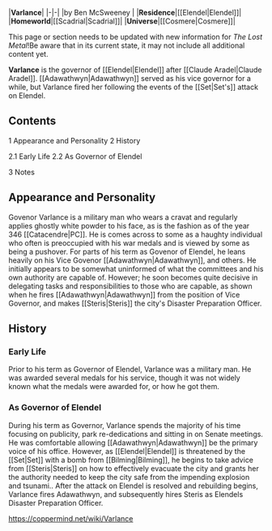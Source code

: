 |**Varlance**|
|-|-|
|by  Ben McSweeney |
|**Residence**|[[Elendel\|Elendel]]|
|**Homeworld**|[[Scadrial\|Scadrial]]|
|**Universe**|[[Cosmere\|Cosmere]]|

This page or section needs to be updated with new information for *The Lost Metal*!Be aware that in its current state, it may not include all additional content yet.

**Varlance** is the governor of [[Elendel\|Elendel]] after [[Claude Aradel\|Claude Aradel]]. [[Adawathwyn\|Adawathwyn]] served as his vice governor for a while, but Varlance fired her following the events of the [[Set\|Set's]] attack on Elendel.

## Contents

1 Appearance and Personality
2 History

2.1 Early Life
2.2 As Governor of Elendel


3 Notes


## Appearance and Personality
Govenor Varlance is a military man who wears a cravat and regularly applies ghostly white powder to his face, as is the fashion as of the year 346 [[Catacendre\|PC]]. He is comes across to some as a haughty individual who often is preoccupied with his war medals and is viewed by some as being a pushover. For parts of his term as Govenor of Elendel, he leans heavily on his Vice Govenor [[Adawathwyn\|Adawathwyn]], and others. He initially appears to be somewhat uninformed of what the committees and his own authority are capable of. However; he soon becomes quite decisive in delegating tasks and responsibilities to those who are capable, as shown when he fires [[Adawathwyn\|Adawathwyn]] from the position of Vice Governor, and makes [[Steris\|Steris]] the city's Disaster Preparation Officer.

## History
### Early Life
Prior to his term as Governor of Elendel, Varlance was a military man. He was awarded several medals for his service, though it was not widely known what the medals were awarded for, or how he got them.

### As Governor of Elendel
During his term as Governor, Varlance spends the majority of his time focusing on publicity, park re-dedications and sitting in on Senate meetings. He was comfortable allowing [[Adawathwyn\|Adawathwyn]] be the primary voice of his office. However, as [[Elendel\|Elendel]] is threatened by the [[Set\|Set]] with a bomb from [[Bilming\|Bilming]], he begins to take advice from [[Steris\|Steris]] on how to effectively evacuate the city and grants her the authority needed to keep the city safe from the impending explosion and tsunami.. After the attack on Elendel is resolved and rebuilding begins, Varlance fires Adawathwyn, and subsequently hires Steris as Elendels Disaster Preparation Officer.



https://coppermind.net/wiki/Varlance